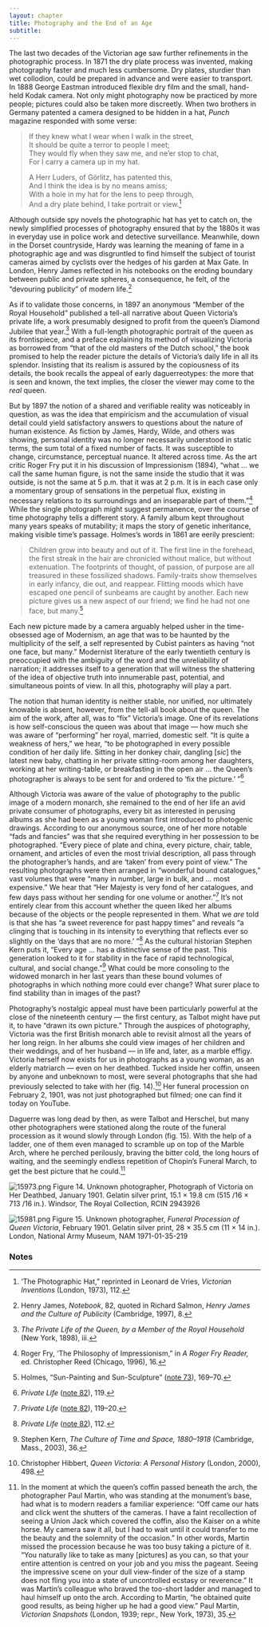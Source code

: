 ```yaml
---
layout: chapter
title: Photography and the End of an Age
subtitle:
---
```


The last two decades of the Victorian age saw further refinements in the
photographic process. In 1871 the dry plate process was invented, making
photography faster and much less cumbersome. Dry plates, sturdier than
wet collodion, could be prepared in advance and were easier to
transport. In 1888 George Eastman introduced flexible dry film and the
small, hand-held Kodak camera. Not only might photography now be
practiced by more people; pictures could also be taken more discreetly.
When two brothers in Germany patented a camera designed to be hidden in
a hat, *Punch* magazine responded with some verse:

> If they knew what I wear when I walk in the street,\
> It should be quite a terror to people I meet;\
> They would fly when they saw me, and ne’er stop to chat,\
> For I carry a camera up in my hat.
>
> A Herr Luders, of Görlitz, has patented this,\
> And I think the idea is by no means amiss;\
> With a hole in my hat for the lens to peep through,\
> And a dry plate behind, I take portrait or view.[^80]

Although outside spy novels the photographic hat has yet to catch on,
the newly simplified processes of photography ensured that by the 1880s
it was in everyday use in police work and detective surveillance.
Meanwhile, down in the Dorset countryside, Hardy was learning the
meaning of fame in a photographic age and was disgruntled to find
himself the subject of tourist cameras aimed by cyclists over the hedges
of his garden at Max Gate. In London, Henry James reflected in his
notebooks on the eroding boundary between public and private spheres, a
consequence, he felt, of the “devouring publicity” of modern life.[^81]

As if to validate those concerns, in 1897 an anonymous “Member of the
Royal Household” published a tell-all narrative about Queen Victoria’s
private life, a work presumably designed to profit from the queen’s
Diamond Jubilee that year.[^82]
With a full-length photographic portrait of the queen as its
frontispiece, and a preface explaining its method of visualizing
Victoria as borrowed from “that of the old masters of the Dutch school,”
the book promised to help the reader picture the details of Victoria’s
daily life in all its splendor. Insisting that its realism is assured by
the copiousness of its details, the book recalls the appeal of early
daguerreotypes: the more that is seen and known, the text implies, the
closer the viewer may come to the *real* queen.

But by 1897 the notion of a shared and verifiable reality was noticeably
in question, as was the idea that empiricism and the accumulation of
visual detail could yield satisfactory answers to questions about the
nature of human existence. As fiction by James, Hardy, Wilde, and others
was showing, personal identity was no longer necessarily understood in
static terms, the sum total of a fixed number of facts. It was
susceptible to change, circumstance, perceptual nuance. It altered
across time. As the art critic Roger Fry put it in his discussion of
Impressionism (1894), “what … we call the same human figure, is not the
same inside the studio that it was outside, is not the same at 5 p.m.
that it was at 2 p.m. It is in each case only a momentary group of
sensations in the perpetual flux, existing in necessary relations to its
surroundings and an inseparable part of them.”[^83] While the single photograph might
suggest permanence, over the course of time photography tells a
different story. A family album kept throughout many years speaks of
mutability; it maps the story of genetic inheritance, making visible
time’s passage. Holmes’s words in 1861 are eerily prescient:

> Children grow into beauty and out of it. The first line in the
> forehead, the first streak in the hair are chronicled without malice,
> but without extenuation. The footprints of thought, of passion, of
> purpose are all treasured in these fossilized shadows. Family-traits
> show themselves in early infancy, die out, and reappear. Flitting
> moods which have escaped one pencil of sunbeams are caught by another.
> Each new picture gives us a new aspect of our friend; we find he had
> not one face, but many.[^84]

Each new picture made by a camera arguably helped usher in the
time-obsessed age of Modernism, an age that was to be haunted by the
multiplicity of the self, a self represented by Cubist painters as
having “not one face, but many.” Modernist literature of the early
twentieth century is preoccupied with the ambiguity of the word and the
unreliability of narration; it addresses itself to a generation that
will witness the shattering of the idea of objective truth into
innumerable past, potential, and simultaneous points of view. In all
this, photography will play a part.

The notion that human identity is neither stable, nor unified, nor
ultimately knowable is absent, however, from the tell-all book about the
queen. The aim of the work, after all, was to “fix” Victoria’s image.
One of its revelations is how self-conscious the queen was about that
image — how much she was aware of “performing” her royal, married,
domestic self. “It is quite a weakness of hers,” we hear, “to be
photographed in every possible condition of her daily life. Sitting in
her donkey chair, dangling \[*sic*\] the latest new baby, chatting in
her private sitting-room among her daughters, working at her
writing-table, or breakfasting in the open air … the Queen’s
photographer is always to be sent for and ordered to ‘fix the picture.’
”[^85]

Although Victoria was aware of the value of photography to the public
image of a modern monarch, she remained to the end of her life an avid
private consumer of photographs, every bit as interested in perusing
albums as she had been as a young woman first introduced to photogenic
drawings. According to our anonymous source, one of her more notable
“fads and fancies” was that she required everything in her possession to
be photographed. “Every piece of plate and china, every picture, chair,
table, ornament, and articles of even the most trivial description, all
pass through the photographer’s hands, and are ‘taken’ from every point
of view.” The resulting photographs were then arranged in “wonderful
bound catalogues,” vast volumes that were “many in number, large in
bulk, and … most expensive.” We hear that “Her Majesty is very fond of
her catalogues, and few days pass without her sending for one volume or
another.”[^86] It’s not entirely
clear from this account whether the queen liked her albums because of
the objects or the people represented in them. What we *are* told is
that she has “a sweet reverence for past happy times” and reveals “a
clinging that is touching in its intensity to everything that reflects
ever so slightly on the ‘days that are no more.’ ”[^87] As the cultural historian Stephen
Kern puts it, “Every age … has a distinctive sense of the past. This
generation looked to it for stability in the face of rapid
technological, cultural, and social change.”[^88] What could be more consoling to the
widowed monarch in her last years than these bound volumes of
photographs in which nothing more could ever change? What surer place to
find stability than in images of the past?

Photography’s nostalgic appeal must have been particularly powerful at
the close of the nineteenth century — the first century, as Talbot might
have put it, to have “drawn its own picture.” Through the auspices of
photography, Victoria was the first British monarch able to revisit
almost all the years of her long reign. In her albums she could view
images of her children and their weddings, and of her husband — in life
and, later, as a marble effigy. Victoria herself now exists for us in
photographs as a young woman, as an elderly matriarch — even on her
deathbed. Tucked inside her coffin, unseen by anyone and unbeknown to
most, were several photographs that she had previously selected to take
with her (fig. 14).[^89] Her
funeral procession on February 2, 1901, was not just photographed but
filmed; one can find it today on YouTube.

Daguerre was long dead by then, as were Talbot and Herschel, but many
other photographers were stationed along the route of the funeral
procession as it wound slowly through London (fig. 15). With the help of
a ladder, one of them even managed to scramble up on top of the Marble
Arch, where he perched perilously, braving the bitter cold, the long
hours of waiting, and the seemingly endless repetition of Chopin’s
Funeral March, to get the best picture that he could.[^90]

![15973.png](../assets/images/15973.png)
Figure 14. Unknown photographer, Photograph of Victoria on Her Deathbed, January
1901. Gelatin silver print, 15.1 × 19.8 cm (515 /16 × 713 /16 in.).
Windsor, The Royal Collection, RCIN 2943926

![15981.png](../assets/images/15981.png)
Figure 15. Unknown photographer, *Funeral Procession of Queen Victoria*, February
1901. Gelatin silver print, 28 × 35.5 cm (11 × 14 in.). London, National
Army Museum, NAM 1971-01-35-219

### Notes

[^80]: ‘The Photographic Hat,” reprinted in Leonard de Vries, *Victorian Inventions* (London, 1973), 112.

[^81]: Henry James, *Notebook*, 82, quoted in Richard Salmon, *Henry James and the Culture of Publicity* (Cambridge, 1997), 8.

[^82]: *The Private Life of the Queen, by a Member of the Royal Household* (New York, 1898), iii.

[^83]: Roger Fry, ‘The Philosophy of Impressionism,” in *A Roger Fry Reader,* ed. Christopher Reed (Chicago, 1996), 16.

[^84]: Holmes, “Sun-Painting and Sun-Sculpture” ([note 73](06_photography_other_arts.html#fn:73)), 169–70.

[^85]: *Private Life* ([note 82](07_photography_end_age.html#fn:82)), 119.

[^86]: *Private Life* ([note 82](07_photography_end_age.html#fn:82)), 119–20.

[^87]: *Private Life* ([note 82](07_photography_end_age.html#fn:82)), 112.

[^88]: Stephen Kern, *The Culture of Time and Space, 1880–1918* (Cambridge, Mass., 2003), 36.

[^89]: Christopher Hibbert, *Queen Victoria: A Personal History* (London, 2000), 498.

[^90]: In the moment at which the queen’s coffin passed beneath the arch, the photographer Paul Martin, who was standing at the monument’s base, had what is to modern readers a familiar experience: “Off came our hats and click went the shutters of the cameras. I have a faint recollection of seeing a Union Jack which covered the coffin, also the Kaiser on a white horse. My camera saw it all, but I had to wait until it could transfer to me the beauty and the solemnity of the occasion.” In other words, Martin missed the procession because he was too busy taking a picture of it. “You naturally like to take as many \[pictures\] as you can, so that your entire attention is centred on your job and you miss the pageant. Seeing the impressive scene on your dull view-finder of the size of a stamp does not fling you into a state of uncontrolled ecstasy or reverence.” It was Martin’s colleague who braved the too-short ladder and managed to haul himself up onto the arch. According to Martin, “he obtained quite good results, as being higher up he had a good view.” Paul Martin, *Victorian Snapshots* (London, 1939; repr., New York, 1973), 35.
